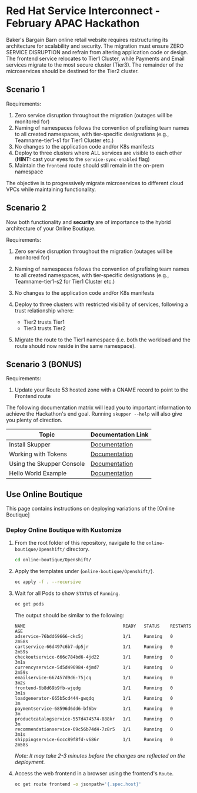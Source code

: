 # Red Hat Service Interconnect - February APAC Hackathon

Baker's Bargain Barn online retail website requires restructuring its architecture for scalability and security. The migration must ensure ZERO SERVICE DISRUPTION and refrain from altering application code or design. The frontend service relocates to Tier1 Cluster, while Payments and Email services migrate to the most secure cluster (Tier3). The remainder of the microservices should be destined for the Tier2 cluster. 

## Scenario 1 

Requirements:

1. Zero service disruption throughout the migration (outages will be monitored for)
2. Naming of namespaces follows the convention of prefixing team names to all created namespaces, with tier-specific designations (e.g., Teamname-tier1-s1 for Tier1 Cluster etc.)
3. No changes to the application code and/or K8s manifests
4. Deploy to three clusters where ALL services are visible to each other (**HINT:** cast your eyes to the `service-sync-enabled` flag)
5. Maintain the `frontend` route should still remain in the on-prem namespace

The objective is to progressively migrate microservices to different cloud VPCs while maintaining functionality. 

## Scenario 2

Now both functionality and **security** are of importance to the hybrid architecture of your Online Boutique. 

Requirements:

1. Zero service disruption throughout the migration (outages will be monitored for)
2. Naming of namespaces follows the convention of prefixing team names to all created namespaces, with tier-specific designations (e.g., Teamname-tier1-s2 for Tier1 Cluster etc.)
3. No changes to the application code and/or K8s manifests
4. Deploy to three clusters with restricted visibility of services, following a trust relationship where:

   - Tier2 trusts Tier1
   - Tier3 trusts Tier2
  
5. Migrate the route to the Tier1 namespace (i.e. both the workload and the route should now reside in the same namespace).

## Scenario 3 (BONUS)

Requirements:

1. Update your Route 53 hosted zone with a CNAME record to point to the Frontend route

The following documentation matrix will lead you to important information to achieve the Hackathon's end goal. Running `skupper --help` will also give you plenty of direction. 

| Topic                               | Documentation Link                                    |
|-------------------------------------|-------------------------------------------------------|
| Install Skupper                     | [Documentation](https://skupper.io/install/index.html) |
| Working with Tokens                 | [Documentation](https://skupper.io/docs/cli/tokens.html)  |
| Using the Skupper Console         | [Documentation](https://skupper.io/docs/console/index.html) |
| Hello World Example               | [Documentation](https://skupper.io/start/index.html)  |


## Use Online Boutique

This page contains instructions on deploying variations of the [Online Boutique]

### Deploy Online Boutique with Kustomize

1. From the root folder of this repository, navigate to the `online-boutique/Openshift/` directory.

    ```bash
    cd online-boutique/Openshift/
    ```

2. Apply the templates under (`online-boutique/Openshift/`).

    ```bash
    oc apply -f . --recursive
    ```

3. Wait for all Pods to show `STATUS` of `Running`.

    ```bash
    oc get pods
    ```

    The output should be similar to the following:

    ```terminal
    NAME                                     READY   STATUS    RESTARTS   AGE
    adservice-76bdd69666-ckc5j               1/1     Running   0          2m58s
    cartservice-66d497c6b7-dp5jr             1/1     Running   0          2m59s
    checkoutservice-666c784bd6-4jd22         1/1     Running   0          3m1s
    currencyservice-5d5d496984-4jmd7         1/1     Running   0          2m59s
    emailservice-667457d9d6-75jcq            1/1     Running   0          3m2s
    frontend-6b8d69b9fb-wjqdg                1/1     Running   0          3m1s
    loadgenerator-665b5cd444-gwqdq           1/1     Running   0          3m
    paymentservice-68596d6dd6-bf6bv          1/1     Running   0          3m
    productcatalogservice-557d474574-888kr   1/1     Running   0          3m
    recommendationservice-69c56b74d4-7z8r5   1/1     Running   0          3m1s
    shippingservice-6ccc89f8fd-v686r         1/1     Running   0          2m58s
    ```

    _Note: It may take 2-3 minutes before the changes are reflected on the deployment._

4. Access the web frontend in a browser using the frontend's `Route`.

    ```bash
    oc get route frontend -o jsonpath='{.spec.host}'
    ```
